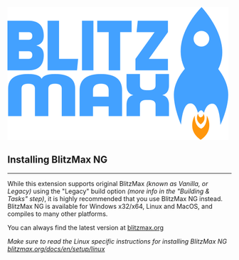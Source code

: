 ![BlitzMax Logo](../media/blitzmax_title.svg)

## Installing BlitzMax NG
---
While this extension supports original BlitzMax _(known as Vanilla, or Legacy)_ using the "Legacy" build option _(more info in the "Building & Tasks" step)_, it is highly recommended that you use BlitzMax NG instead.\
BlitzMax NG is available for Windows x32/x64, Linux and MacOS, and compiles to many other platforms.

You can always find the latest version at [blitzmax.org](command:blitzmax.homepage)

_Make sure to read the Linux specific instructions for installing BlitzMax NG\
[blitzmax.org/docs/en/setup/linux](https://blitzmax.org/docs/en/setup/linux/)_